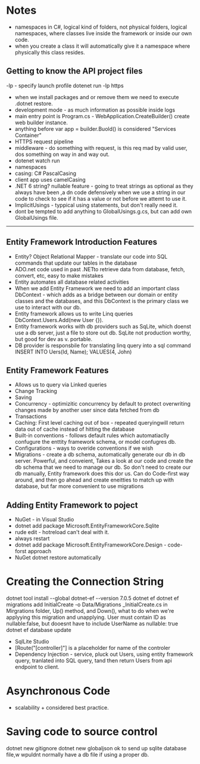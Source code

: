 # Notes
- namespaces in C#, logical kind of folders, not physical folders, logical namespaces, where classes live inside the framework or inside our own code. 
- when you create a class it will automatically give it a namespace where physically this class resides. 

## Getting to know the API project files

-lp - specify launch profile
dotenet run -lp https
- when we install packages and or remove them we need to execute .dotnet restore.
- development mode - as much information as possible inside logs
- main entry point is Program.cs - WebApplication.CreateBuilder() create web builder instance. 
- anything before var app = builder.Buold() is considered "Services Container"
- HTTPS request pipeline
- middleware - do something with request, is this req mad by valid user, dos something on way in and way out. 
- dotenet watch run
- namespaces
- casing: C# PascalCasing
- client app uses camelCasing
- .NET 6 string? nullable feature - going to treat strings as optional as they always have been ,a dn code defensively when we use a string in our code to check to see if it has a value or not before we attemt to use it. 
- ImplicitUsings - typpical using statements, but don't really need it.
- dont be tempted to add anything to GlobalUsings.g.cs, but can add own GlobalUsings file.

<hr/>

## Entity Framework Introduction Features

- Entity? Object Relational Mapper - translate our code into SQL commands that update our tables in the database
- ADO.net code used in past .NETto retrieve data from database, fetch, convert, etc, easy to make mistakes
- Entity automates all database related activities
- When we add Entity Framework we need to add an important class DbContext - which adds as a bridge between our domain or entity classes and the databases, and this DbContext is the primary class we use to interact with our db. 
- Entity framework allows us to write Linq queries DbContext.Users.Add(new User {}). 
- Entity framework works with db providers such as SqLite, which doenst use a db server, just a file to store out db. SqLite not production worthy, but good for dev as v. portable.
- DB provider is responsbile for translating linq query into a sql command INSERT INTO Uers(Id, Name); VALUES(4, John)

## Entity Framework Features

- Allows us to query via Linked queries
- Change Tracking
- Saving
- Concurrency - optimizitic concurrency by default to protect overwriting changes made by another user since data fetched from db
- Transactions
- Caching: First level caching out of box - repeated queryingwill return data out of cache instead of hitting the database
- Built-in conventions - follows default rules which automatiaclly confugure the enttity framework schema, or model confugres db. 
- Configurations - ways to overide conventions if we wish
- Migrations - create a db schema, automatically generate our db in db server. Powerful, and conveient, Takes a look at our code and create the db schema that we need to manage our db. So don't need to create our db manually, Entity framework does this dor us. Can do Code-first way around, and then go ahead and create eneitties to match up with database, but far more convenient to use migrations

## Adding Entity Framework to poject

- NuGet - in Visual Studio
- dotnet add package Microsoft.EntityFrameworkCore.Sqlite
- rude edit - hotreload can't deal with it.
- always restart
- dotnet add package Microsoft.EntityFrameworkCore.Design - code-forst approach
- NuGet dotnet restore automatically

# Creating the Connection String

dotnet tool install --global dotnet-ef --version 7.0.5
dotnet ef
dotnet ef migrations add InitialCreate -o Data/Migrations
_InitialCreate.cs in Mirgrations folder, Up() method, and Down(), what to do when we're applyying this migration and unapplying.
User must contain ID as nullable:false, but dooesnt have to include UserName as nullable: true
dotnet ef database update
- SqlLite Studio
- [Route("[controller]"] is a placeholder for name of the controler
- Dependency Injection - service, pluck out Users, using entity framework query, tranlated into SQL query, tand then return Users from api endpoint to client. 

# Asynchronous Code

- scalability + considered best practice.

# Saving code to source control

dotnet new gitignore
dotnet new globaljson
ok to send up sqlite database file,w wpuldnt normally have a db file if using a proper db.
